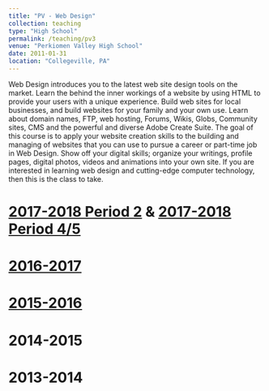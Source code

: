 ```yaml
---
title: "PV - Web Design"
collection: teaching
type: "High School"
permalink: /teaching/pv3
venue: "Perkiomen Valley High School"
date: 2011-01-31
location: "Collegeville, PA"
---
```


Web Design introduces you to the latest web site design tools on the market. Learn the behind the inner workings of a website by using HTML to provide your users with a unique experience. Build web sites for local businesses, and build websites for your family and your own use. Learn about domain names, FTP, web hosting, Forums, Wikis, Globs, Community sites, CMS and the powerful and diverse Adobe Create Suite. The goal of this course is to apply your website creation skills to the building and managing of websites that you can use to pursue a career or part-time job in Web Design. Show off your digital skills; organize your writings, profile pages, digital photos, videos and animations into your own site. If you are interested in learning web design and cutting-edge computer technology, then this is the class to take.

<a href="https://classroom.google.com/c/NTA2NzkyNzcxN1pa">2017-2018 Period 2</a> & <a href="https://classroom.google.com/c/NTA2NzkyNzcyNVpa">2017-2018 Period 4/5</a>
======

<a href="https://classroom.google.com/c/MjIyNzE5MTQwNlpa">2016-2017</a>
======

<a href="https://classroom.google.com/c/MTM3MDU1MjE2">2015-2016</a>
======

2014-2015
======

2013-2014
======
